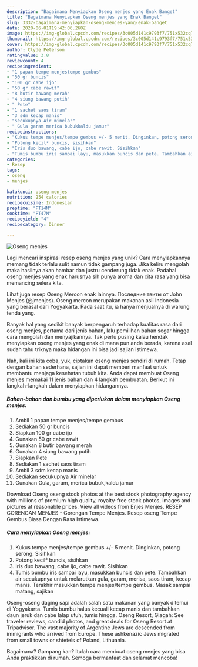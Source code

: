 ```yaml
---
description: "Bagaimana Menyiapkan Oseng menjes yang Enak Banget"
title: "Bagaimana Menyiapkan Oseng menjes yang Enak Banget"
slug: 3332-bagaimana-menyiapkan-oseng-menjes-yang-enak-banget
date: 2020-06-01T19:42:06.260Z
image: https://img-global.cpcdn.com/recipes/3c005d141c9793f7/751x532cq70/oseng-menjes-foto-resep-utama.jpg
thumbnail: https://img-global.cpcdn.com/recipes/3c005d141c9793f7/751x532cq70/oseng-menjes-foto-resep-utama.jpg
cover: https://img-global.cpcdn.com/recipes/3c005d141c9793f7/751x532cq70/oseng-menjes-foto-resep-utama.jpg
author: Clyde Peterson
ratingvalue: 3.8
reviewcount: 4
recipeingredient:
- "1 papan tempe menjestempe gembus"
- "50 gr buncis"
- "100 gr cabe ijo"
- "50 gr cabe rawit"
- "8 butir bawang merah"
- "4 siung bawang putih"
- " Pete"
- "1 sachet saos tiram"
- "3 sdm kecap manis"
- "secukupnya Air minelar"
- " Gula garam merica bubukkaldu jamur"
recipeinstructions:
- "Kukus tempe menjes/tempe gembus +/- 5 menit. Dinginkan, potong serong. Sisihkan"
- "Potong kecil² buncis, sisihkan"
- "Iris duo bawang, cabe ijo, cabe rawit. Sisihkan"
- "Tumis bumbu iris sampai layu, masukkan buncis dan pete. Tambahkan air secukupnya untuk melarutkan gula, garam, merisa, saos tiram, kecap manis. Terakhir masukkan tempe menjes/tempe gembus. Masak sampai matang, sajikan"
categories:
- Resep
tags:
- oseng
- menjes

katakunci: oseng menjes 
nutrition: 254 calories
recipecuisine: Indonesian
preptime: "PT14M"
cooktime: "PT47M"
recipeyield: "4"
recipecategory: Dinner

---
```



![Oseng menjes](https://img-global.cpcdn.com/recipes/3c005d141c9793f7/751x532cq70/oseng-menjes-foto-resep-utama.jpg)

Lagi mencari inspirasi resep oseng menjes yang unik? Cara menyiapkannya memang tidak terlalu sulit namun tidak gampang juga. Jika keliru mengolah maka hasilnya akan hambar dan justru cenderung tidak enak. Padahal oseng menjes yang enak harusnya sih punya aroma dan cita rasa yang bisa memancing selera kita.

Lihat juga resep Oseng Mercon enak lainnya. Последние твиты от John Menjes (@jmenjes). Oseng mercon merupakan makanan asli Indonesia yang berasal dari Yogyakarta. Pada saat itu, ia hanya menjualnya di warung tenda yang.

Banyak hal yang sedikit banyak berpengaruh terhadap kualitas rasa dari oseng menjes, pertama dari jenis bahan, lalu pemilihan bahan segar hingga cara mengolah dan menyajikannya. Tak perlu pusing kalau hendak menyiapkan oseng menjes yang enak di mana pun anda berada, karena asal sudah tahu triknya maka hidangan ini bisa jadi sajian istimewa.


Nah, kali ini kita coba, yuk, ciptakan oseng menjes sendiri di rumah. Tetap dengan bahan sederhana, sajian ini dapat memberi manfaat untuk membantu menjaga kesehatan tubuh kita. Anda dapat membuat Oseng menjes memakai 11 jenis bahan dan 4 langkah pembuatan. Berikut ini langkah-langkah dalam menyiapkan hidangannya.

<!--inarticleads1-->

##### Bahan-bahan dan bumbu yang diperlukan dalam menyiapkan Oseng menjes:

1. Ambil 1 papan tempe menjes/tempe gembus
1. Sediakan 50 gr buncis
1. Siapkan 100 gr cabe ijo
1. Gunakan 50 gr cabe rawit
1. Gunakan 8 butir bawang merah
1. Gunakan 4 siung bawang putih
1. Siapkan  Pete
1. Sediakan 1 sachet saos tiram
1. Ambil 3 sdm kecap manis
1. Sediakan secukupnya Air minelar
1. Gunakan  Gula, garam, merica bubuk,kaldu jamur


Download Oseng oseng stock photos at the best stock photography agency with millions of premium high quality, royalty-free stock photos, images and pictures at reasonable prices. View all videos from Enjes Menjes. RESEP GORENGAN MENJES - Gorengan Tempe Menjes. Resep oseng Tempe Gembus Biasa Dengan Rasa Istimewa. 

<!--inarticleads2-->

##### Cara menyiapkan Oseng menjes:

1. Kukus tempe menjes/tempe gembus +/- 5 menit. Dinginkan, potong serong. Sisihkan
1. Potong kecil² buncis, sisihkan
1. Iris duo bawang, cabe ijo, cabe rawit. Sisihkan
1. Tumis bumbu iris sampai layu, masukkan buncis dan pete. Tambahkan air secukupnya untuk melarutkan gula, garam, merisa, saos tiram, kecap manis. Terakhir masukkan tempe menjes/tempe gembus. Masak sampai matang, sajikan


Oseng-oseng daging sapi adalah salah satu makanan yang banyak ditemui di Yogyakarta. Tumis bumbu halus kecuali kecap manis dan tambahkan daun jeruk dan cabe lalap utuh, tumis hingga. Oseng Resort, Glagah: See traveler reviews, candid photos, and great deals for Oseng Resort at Tripadvisor. The vast majority of Argentine Jews are descended from immigrants who arrived from Europe. These ashkenazic Jews migrated from small towns or shtetels of Poland, Lithuania. 

Bagaimana? Gampang kan? Itulah cara membuat oseng menjes yang bisa Anda praktikkan di rumah. Semoga bermanfaat dan selamat mencoba!
